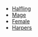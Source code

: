




-   [Halfling](http://10.0.0.60/index.php/Category:Halfling "Category:Halfling")
-   [Mage](http://10.0.0.60/index.php/Category:Mage "Category:Mage")
-   [Female](http://10.0.0.60/index.php/Category:Female "Category:Female")
-   [Harpers](http://10.0.0.60/index.php/Category:Harpers "Category:Harpers")